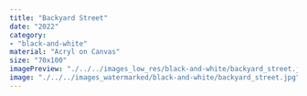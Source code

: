 ```yaml
---
title: "Backyard Street"
date: "2022"
category: 
- "black-and-white"
material: "Acryl on Canvas"
size: "70x100"
imagePreview: "./../../images_low_res/black-and-white/backyard_street.jpg"
image: "./../../images_watermarked/black-and-white/backyard_street.jpg"
---
```

